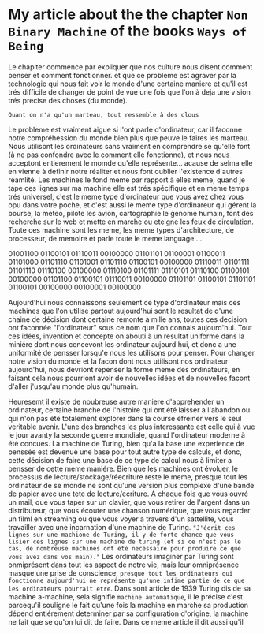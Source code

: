 # My article about the the chapter `Non Binary Machine` of the books `Ways of Being`


Le chapiter commence par expliquer que nos culture nous disent comment penser et comment fonctionner. et que ce probleme est agraver par la technologie qui nous fait voir le monde d'une certaine maniere et qu'il est trés difficile de changer de point de vue une fois que l'on à deja une vision trés precise des choses (du monde).

`Quant on n'a qu'un marteau, tout ressemble à des clous`

Le probleme est vraiment aigue si l'ont parle d'ordinateur, car il faconne notre compréhession du monde bien plus que peuve le faires les marteau. Nous utilisont les ordinateurs sans vraiment en comprendre se qu'elle font (à ne pas confondre avec le comment elle fonctionne), et nous nous acceptont entierement le momde qu'elle représente... acause de selma elle en vienne à definir notre réaliter et nous font oublier l'existence d'autres réamlité.
Les machines le fond meme par rapport à elles meme, quand je tape ces lignes sur ma machine elle est trés spécifique et en meme temps trés universel, c'est le meme type d'ordinateur que vous avez chez vous opu dans votre poche, et c'est aussi le meme type d'ordinareur qui gérent la bourse, la meteo, pilote les avion, cartographie le genome humain, font des recherche sur le web et mette en marche ou eteigne les feux de circulation.
Toute ces machine sont les meme, les meme types d'architecture, de processeur, de memoire et parle toute le meme language ...

01001100 01100101 01110011 00100000 01101101 01100001 01100011 01101000 01101110 01101001 01101110 01100101 00100000 01110011 01101111 01101110 01110100 00100000 01110100 01101111 01110101 01110100 01100101 00100000 01101100 01100101 01110011 00100000 01101101 01100101 01101101 01100101 00100000 00100001 00100000

Aujourd'hui nous connaissons seulement ce type d'ordinateur mais ces machines que l'on utilise partout aujourd'hui sont le resultat de d'une chaine de décision dont certaine remonte à mille ans, toutes ces decision ont faconnée "l'ordinateur" sous ce nom que l'on connais aujourd'hui. Tout ces idées, invention et concepte on abouti à un resultat uniforme dans la miniére dont nous concevont les ordinateur aujourd'hui, et donc a une uniformité de pensser lorsqu'e nous les utilisons pour penser. Pour changer notre vision du monde et la facon dont nous utilisont nos ordinateur aujourd'hui, nous devriont repenser la forme meme des ordinateurs, en faisant cela nous pourriont avoir de nouvelles idées et de nouvelles facont d'aller j'usqu'au monde plus qu'humain.

Heuresemt il existe de noubreuse autre maniere d'apprehender un ordinateur, certaine branche de l'histoire qui ont été laisser a l'abandon ou qui n'on pas été totalement explorer dans la course éfreiner vers le seul veritable avenir. L'une des branches les plus interessante est celle qui à vue le jour avanty la seconde guerre mondiale, quand l'ordinateur moderne à été concues.
La machine de Turing, bien qu'a la base une experience de penssée est devenue une base pour tout autre type de calculs, et donc, cette décision de faire une base de ce type de calcul nous à limiter a pensser de cette meme maniére.
Bien que les machines ont évoluer, le processus de lecture/stockage/réecriture reste le meme, presque tout les ordinateur de se monde ne sont qu'une version plus complexe d'une bande de papier avec une tete de lecture/ecriture. 
 A chaque fois que vous ouvré un mail, que vous taper sur un clavier, que vous retirer de l'argent dans un distributeur, que vous écouter une chanson numérique, que vous regarder un filml en streaming ou que vous voyer a travers d'un sattellite, vous travailler avec une incarnation d'une machine de Turing. 
`"J'écrit ces lignes sur une machione de Turing, il y de forte chance que vous lisier ces lignes sur une machine de turing (et si ce n'est pas le cas, de nombreuse machines ont été necéssaire pour produire ce que vous avez dans vos main)."`
Les ordinateurs imaginer par Turing sont onmiprésent dans tout les aspect de notre vie, mais leur omniprésence masque une prise de conscience, `presque tout les ordinateurs qui fonctionne aujourd'hui ne représente qu'une infime partie de ce que les ordinateurs pourrait etre`.
Dans sont article de 1939 Turing dis de sa machine a-machine, sela signifie `machine automatique`, il le précise c'est parcequ'il souligne le fait qu'une fois la machine en marche sa production dépend entiérement determiner par sa configuration d'origine, la machine ne fait que se qu'on lui dit de faire. Dans ce meme article il dit aussi qu'il 















